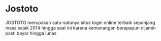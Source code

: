 # Jostoto
JOSTOTO merupakan satu-satunya situs togel online terbaik sepanjang masa sejak 2014 hingga saat ini karena kemenangan berapapun dijamin pasti bayar hingga lunas
